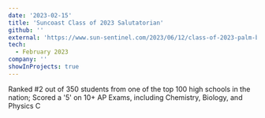 ```yaml
---
date: '2023-02-15'
title: 'Suncoast Class of 2023 Salutatorian'
github: ''
external: 'https://www.sun-sentinel.com/2023/06/12/class-of-2023-palm-beach-county-high-school-vals-and-sals/'
tech:
  - February 2023
company: ''
showInProjects: true
---
```


Ranked #2 out of 350 students from one of the top 100 high schools in the nation; Scored a '5' on 10+ AP Exams, including Chemistry, Biology, and Physics C
